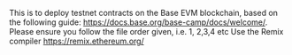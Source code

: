 This is to deploy testnet contracts on the Base EVM blockchain, based on the following guide: https://docs.base.org/base-camp/docs/welcome/.
Please ensure you follow the file order given, i.e. 1, 2,3,4 etc
Use the Remix compiler https://remix.ethereum.org/
